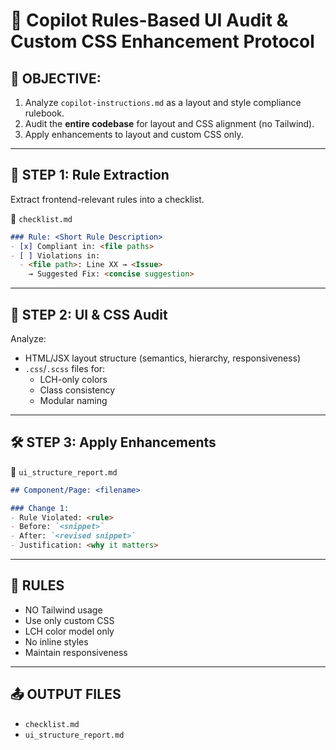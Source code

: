 # 🧠 Copilot Rules-Based UI Audit & Custom CSS Enhancement Protocol

## 🎯 OBJECTIVE:
1. Analyze `copilot-instructions.md` as a layout and style compliance rulebook.
2. Audit the **entire codebase** for layout and CSS alignment (no Tailwind).
3. Apply enhancements to layout and custom CSS only.

---

## 📂 STEP 1: Rule Extraction
Extract frontend-relevant rules into a checklist.

📝 `checklist.md`  
```md
### Rule: <Short Rule Description>
- [x] Compliant in: <file paths>
- [ ] Violations in:
  - <file path>: Line XX → <Issue>
    → Suggested Fix: <concise suggestion>
```

---

## 🧪 STEP 2: UI & CSS Audit
Analyze:
- HTML/JSX layout structure (semantics, hierarchy, responsiveness)
- `.css`/`.scss` files for:
  - LCH-only colors
  - Class consistency
  - Modular naming

---

## 🛠️ STEP 3: Apply Enhancements

📝 `ui_structure_report.md`  
```md
## Component/Page: <filename>

### Change 1:
- Rule Violated: <rule>
- Before: `<snippet>`
- After: `<revised snippet>`
- Justification: <why it matters>
```

---

## 📌 RULES
- NO Tailwind usage
- Use only custom CSS
- LCH color model only
- No inline styles
- Maintain responsiveness

---

## 📤 OUTPUT FILES
- `checklist.md`
- `ui_structure_report.md`
